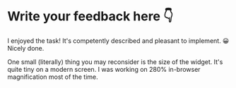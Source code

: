 # Write your feedback here 👇

I enjoyed the task! It's competently described and pleasant to implement. 😀 Nicely done.

One small (literally) thing you may reconsider is the size of the widget. It's quite tiny on a modern screen. I was working on 280% in-browser magnification most of the time.
